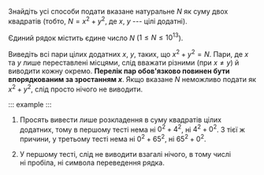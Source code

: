 Знайдіть усі способи подати вказане натуральне $N$ як суму двох
квадратів (тобто, $N=x^2+y^2$, де $x$, $y$ --- цілі додатні).

Єдиний рядок містить єдине число $N$ ($1\leqslant N\leqslant 10^{13}$).

Виведіть всі пари цілих додатних $x$, $y$, таких, що $x^2+y^2=N$. Пари,
де $x$ та $y$ лише переставлені місцями, слід вважати різними (при
$x\neq y$) й виводити кожну окремо. **Перелік пар обов'язково повинен
бути впорядкованим за зростанням $x$**. Якщо вказане $N$ неможливо
подати як $x^2+y^2$, слід просто нічого не виводити.

::: example
:::

1.  Просять вивести лише розкладення в суму квадратів цілих додатних,
    тому в першому тесті нема ні $0^2+4^2$, ні $4^2+0^2$. З тієї ж
    причини, у третьому тесті нема ні $0^2+65^2$, ні $65^2+0^2$.

2.  У першому тесті, слід не виводити взагалі нічого, в тому числі
    ні пробіла, ні символа переведення рядка.
